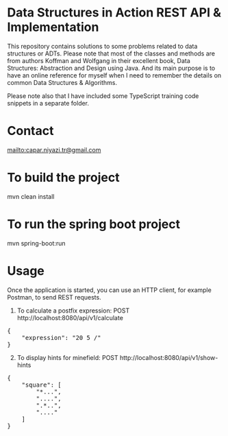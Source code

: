 # Data Structures in Action REST API & Implementation

This repository contains solutions to some problems related to data structures or ADTs.
Please note that most of the classes and methods are from authors Koffman and Wolfgang
in their excellent book, Data Structures: Abstraction and Design using Java.
And its main purpose is to have an online reference for myself when I need to remember
the details on common Data Structures & Algorithms.
<p></p>
Please note also that I have included some TypeScript training code snippets in a separate folder.

# Contact

<mailto:capar.niyazi.tr@gmail.com>

# To build the project

mvn clean install

# To run the spring boot project

mvn spring-boot:run

# Usage

Once the application is started, you can use an HTTP client, for example Postman, to send
REST requests.

1. To calculate a postfix expression:
   POST http://localhost:8080/api/v1/calculate

<p></p>
<pre>
{
    "expression": "20 5 /"
}
</pre>

2. To display hints for minefield:
   POST http://localhost:8080/api/v1/show-hints

<p></p>
<pre>
{
    "square": [
        "*...",
        "....",
        ".*..",
        "...."
    ]
}
</pre>
